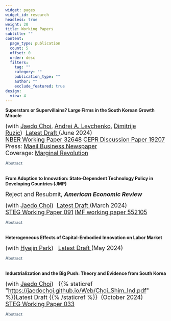 ```yaml
---
widget: pages
widget_id: research
headless: true
weight: 20
title: Working Papers
subtitle: ""
content:
  page_type: publication
  count: 5
  offset: 0
  order: desc
  filters:
    tag: ""
    category: ""
    publication_type: ""
    author: ""
    exclude_featured: true
design:
  view: 4
---
```

<meta name="theme-color" content="#2962ff">

**Superstars or Supervillains? Large Firms in the South Korean Growth Miracle**

<font size="4"> (with <a href="http://www.jaedochoi.com">Jaedo Choi</a>, <a href="https://alevchenko.com">Andrei A. Levchenko</a>, <a href="https://www.druzic.com"> Dimitrije Ruzic</a>)&nbsp;&nbsp;<a href="https://younghunshim.com/uploads/CLRS.pdf">Latest Draft </a>(June 2024)<br><a href="https://www.nber.org/papers/w32648">NBER Working Paper 32648</a> <a href="https://cepr.org/publications/dp19207">CEPR Discussion Paper 19207</a> <br> Press: <a href="https://www.mk.co.kr/en/economy/11074598">Maeil Business Newspaper</a> <br>Coverage: <a href="https://marginalrevolution.com/marginalrevolution/2024/07/large-firms-in-the-south-korean-growth-miracle.html">Marginal Revolution</a>

</font>

  <div class="expand">
    <div class="expand-label" style="cursor: pointer;" onclick="$h = $(this);$h.next('div').slideToggle(100,function () {$h.children('i').attr('class',function () {return $h.next('div').is(':visible') ? 'fas fa-chevron-down' : 'fas fa-chevron-right';});});">
      <i style="font-size:75%; color:#708090" class="fas fa-chevron-right"></i>
      <span style="font-size:90%; color:#708090">
	<b> Abstract </b>
      </span>
    </div>
    <div class="expand-content" style="display: none; font-size:90%;text-align: justify;
  text-justify: inter-word"> We quantify the contribution of the largest firms to South Korea's economic performance since 1970. Using firm-level historical data, we document a novel fact: firm concentration rose substantially during the growth miracle period. To understand whether the increased importance of large firms contributed positively or negatively to the South Korean growth miracle, we build a quantitative heterogeneous firm small open economy model. Our framework accommodates a variety of causes and consequences of (changes in) firm concentration: productivity, distortions, selection into exporting, and oligopolistic and oligopsonistic market power in domestic goods and labor markets. The model is implemented directly on the firm-level data and inverted to recover the drivers of changing concentration. We find that most of the increased concentration is attributable to higher productivity growth of the largest firms. Shutting down differential productivity growth of the top 3 firms within each sector would have decreased firm concentration, but nonetheless would have reduced welfare by 2%. Differential distortions and foreign market access of the  largest firms played a more limited role in the trends in concentration and had a smaller welfare impact. Thus, the largest Korean firms were superstars rather than supervillains. </div>
  </div>

<br>

**From Adoption to Innovation: State-Dependent Technology Policy in Developing Countries (JMP)** <br>

<font size="4"> R﻿eject and Resubmit, ***American Economic Review***

 (with <a href="http://www.jaedochoi.com/">Jaedo Choi</a>)&nbsp;&nbsp;<a href="https://younghunshim.com/uploads/CS_from_adoption_to_innovation.pdf">Latest Draft </a>(March 2024) <br>  <a href="https://steg.cepr.org/publications/adoption-innovation-state-dependent-technology-policy-developing-countries">STEG Working Paper 091</a>  <a href="https://www.imf.org/en/Publications/WP/Issues/2024/07/18/From-Adoption-to-Innovation-State-Dependent-Technology-Policy-in-Developing-Countries-552105">IMF working paper 552105</a></font>  

</font>

  <div class="expand">
    <div class="expand-label" style="cursor: pointer;" onclick="$h = $(this);$h.next('div').slideToggle(100,function () {$h.children('i').attr('class',function () {return $h.next('div').is(':visible') ? 'fas fa-chevron-down' : 'fas fa-chevron-right';});});">
      <i style="font-size:75%; color:#708090" class="fas fa-chevron-right"></i>
      <span style="font-size:90%; color:#708090">
	<b> Abstract </b>
      </span>
    </div>
    <div class="expand-content" style="display: none; font-size:90%;text-align: justify;
  text-justify: inter-word"> Should policymakers in developing countries prioritize foreign technology adoption over domestic innovation? How might this depend on development stages? Using historical technology transfer data from South Korea, we find that greater productivity gaps with foreign firms correlate with larger productivity growth after adoption, despite lower fees. Furthermore, non-adopters increased patent citations to foreign sellers, suggesting knowledge spillovers. Motivated by these findings, we build a two-country growth model with innovation and adoption. As the gaps narrow, productivity gains and spillovers from adoption diminish and foreign sellers strategically raise fees due to intensified competition, which renders adoption subsidies less effective. Korea’s shift from adoption to innovation subsidies substantially contributed to growth and welfare. We also explore the optimal policy and its interaction with import tariffs. </div>
  </div>

<br>

**Heterogeneous Effects of Capital-Embodied Innovation on Labor Market**

 <font size="4">(with <a href="http://www.hyejinpark.net/">Hyejin Park</a>) &nbsp;&nbsp;<a href="https://younghunshim.com/uploads/PS_CEI.pdf">Latest Draft </a>(May 2024)</font>

 <div class="expand">
    <div class="expand-label" style="cursor: pointer;" onclick="$h = $(this);$h.next('div').slideToggle(100,function () {$h.children('i').attr('class',function () {return $h.next('div').is(':visible') ? 'fas fa-chevron-down' : 'fas fa-chevron-right';});});">
      <i style="font-size:75%; color:#708090" class="fas fa-chevron-right"></i>
      <span style="font-size:90%; color:#708090">
	<b> Abstract </b>
      </span>
    </div>
    <div class="expand-content" style="display: none; font-size:90%;text-align: justify;
  text-justify: inter-word">This paper develops an occupation-level measure of Capital-Embodied Innovation (CEI) by matching patents with capital goods based on their text similarity. The impact of CEI on labor demand is heterogeneous, depending on the similarity between capital and occupational tasks. Specifically, CEI associated with task-similar capital reduces the relative labor demand, whereas CEI related to task-dissimilar capital raises it. Between 1980 and 2015, capital used by high-wage occupations experienced more innovations in task-dissimilar capital and fewer in task-similar capital. CEI can explain 51% of the relative wage growth in high-wage occupations and significantly contributes to routine- and abstract-biased labor market changes. </div>
  </div>

<br>

**Industrialization and the Big Push: Theory and Evidence from South Korea** <font size="4">

(with <a href="http://www.jaedochoi.com/">Jaedo Choi</a>)&nbsp;&nbsp; {{% staticref "https://jaedochoi.github.io/Web/Choi_Shim_Ind.pdf" %}}Latest Draft {{% /staticref %}}&nbsp;&nbsp;(October 2024) <br>  <a href="https://steg.cepr.org/publications/technology-adoption-and-late-industrialization">STEG Working Paper 033</a>  </font>  

 <div class="expand">
    <div class="expand-label" style="cursor: pointer;" onclick="$h = $(this);$h.next('div').slideToggle(100,function () {$h.children('i').attr('class',function () {return $h.next('div').is(':visible') ? 'fas fa-chevron-down' : 'fas fa-chevron-right';});});">
      <i style="font-size:75%; color:#708090" class="fas fa-chevron-right"></i>
      <span style="font-size:90%; color:#708090">
	<b> Abstract </b>
      </span>
    </div>
    <div class="expand-content" style="display: none; font-size:90%;text-align: justify;
  text-justify: inter-word">We study how one-time subsidies for adoption of modern technology drove South Korea's industrialization in the 1970s. Leveraging unique historical data, we provide causal evidence consistent with coordination failures: adoption improved adopters' performance and generated local spillovers, with firms more likely to adopt when other local firms had already adopted. We incorporate these findings into a quantitative model, where the potential for multiple steady states depends on parameters mapped to the causal estimates. In our calibrated model, South Korea's one-time subsidies shifted its economy to a more industrialized steady state, increasing heavy manufacturing's GDP share by 8.6% and export intensity by 16.2%. Larger market access amplifies the effects of these subsidies, as the gains from adoption increase with firms' scale. </div>
  </div>